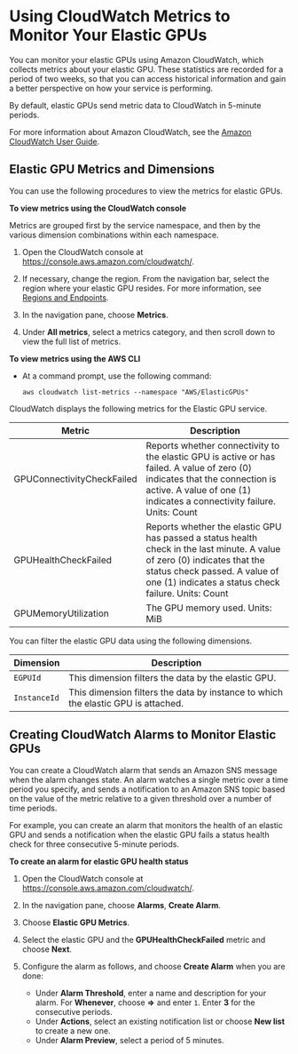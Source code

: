 # Using CloudWatch Metrics to Monitor Your Elastic GPUs<a name="elastic-gpus-cloudwatch"></a>

You can monitor your elastic GPUs using Amazon CloudWatch, which collects metrics about your elastic GPU\. These statistics are recorded for a period of two weeks, so that you can access historical information and gain a better perspective on how your service is performing\.

By default, elastic GPUs send metric data to CloudWatch in 5\-minute periods\.

For more information about Amazon CloudWatch, see the [Amazon CloudWatch User Guide](https://docs.aws.amazon.com/AmazonCloudWatch/latest/DeveloperGuide/)\.

## Elastic GPU Metrics and Dimensions<a name="elastic-gpus-metrics"></a>

You can use the following procedures to view the metrics for elastic GPUs\.

**To view metrics using the CloudWatch console**

Metrics are grouped first by the service namespace, and then by the various dimension combinations within each namespace\.

1. Open the CloudWatch console at [https://console\.aws\.amazon\.com/cloudwatch/](https://console.aws.amazon.com/cloudwatch/)\.

1. If necessary, change the region\. From the navigation bar, select the region where your elastic GPU resides\. For more information, see [Regions and Endpoints](http://docs.aws.amazon.com/general/latest/gr/rande.html)\.

1. In the navigation pane, choose **Metrics**\.

1. Under **All metrics**, select a metrics category, and then scroll down to view the full list of metrics\.

**To view metrics using the AWS CLI**
+ At a command prompt, use the following command:

  ```
  aws cloudwatch list-metrics --namespace "AWS/ElasticGPUs"          
  ```

CloudWatch displays the following metrics for the Elastic GPU service\.


| Metric | Description | 
| --- | --- | 
|  GPUConnectivityCheckFailed  |  Reports whether connectivity to the elastic GPU is active or has failed\. A value of zero \(0\) indicates that the connection is active\. A value of one \(1\) indicates a connectivity failure\. Units: Count  | 
|  GPUHealthCheckFailed  |  Reports whether the elastic GPU has passed a status health check in the last minute\. A value of zero \(0\) indicates that the status check passed\. A value of one \(1\) indicates a status check failure\. Units: Count  | 
| GPUMemoryUtilization |  The GPU memory used\. Units: MiB  | 

You can filter the elastic GPU data using the following dimensions\.


| Dimension | Description | 
| --- | --- | 
| `EGPUId` |  This dimension filters the data by the elastic GPU\.  | 
| `InstanceId` |  This dimension filters the data by instance to which the elastic GPU is attached\.  | 

## Creating CloudWatch Alarms to Monitor Elastic GPUs<a name="elastic-gpus-cloudwatch-alarms"></a>

You can create a CloudWatch alarm that sends an Amazon SNS message when the alarm changes state\. An alarm watches a single metric over a time period you specify, and sends a notification to an Amazon SNS topic based on the value of the metric relative to a given threshold over a number of time periods\. 

For example, you can create an alarm that monitors the health of an elastic GPU and sends a notification when the elastic GPU fails a status health check for three consecutive 5\-minute periods\.

**To create an alarm for elastic GPU health status**

1. Open the CloudWatch console at [https://console\.aws\.amazon\.com/cloudwatch/](https://console.aws.amazon.com/cloudwatch/)\.

1. In the navigation pane, choose **Alarms**, **Create Alarm**\.

1. Choose **Elastic GPU Metrics**\.

1. Select the elastic GPU and the **GPUHealthCheckFailed** metric and choose **Next**\.

1. Configure the alarm as follows, and choose **Create Alarm** when you are done:
   + Under **Alarm Threshold**, enter a name and description for your alarm\. For **Whenever**, choose **=>** and enter `1`\. Enter **3** for the consecutive periods\.
   + Under **Actions**, select an existing notification list or choose **New list** to create a new one\. 
   + Under **Alarm Preview**, select a period of 5 minutes\.